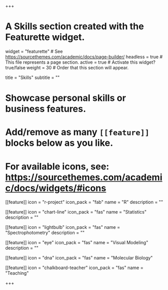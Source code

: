 +++
# A Skills section created with the Featurette widget.
widget = "featurette"  # See https://sourcethemes.com/academic/docs/page-builder/
headless = true  # This file represents a page section.
active = true  # Activate this widget? true/false
weight = 30  # Order that this section will appear.

title = "Skills"
subtitle = ""

# Showcase personal skills or business features.
# 
# Add/remove as many `[[feature]]` blocks below as you like.
# 
# For available icons, see: https://sourcethemes.com/academic/docs/widgets/#icons

[[feature]]
  icon = "r-project"
  icon_pack = "fab"
  name = "R"
  description = ""
  
[[feature]]
  icon = "chart-line"
  icon_pack = "fas"
  name = "Statistics"
  description = ""  
  
[[feature]]
  icon = "lightbulb"
  icon_pack = "fas"
  name = "Spectrophotometry"
  description = ""
  
[[feature]]
  icon = "eye"
  icon_pack = "fas"
  name = "Visual Modeling"
  description = ""
  
[[feature]]
  icon = "dna"
  icon_pack = "fas"
  name = "Molecular Biology"

[[feature]]
  icon = "chalkboard-teacher"
  icon_pack = "fas"
  name = "Teaching"

+++
